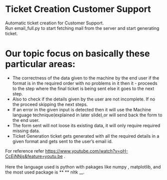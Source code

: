 # Ticket Creation Customer Support
Automatic ticket creation for Customer Support.<br>
Run email_full.py to start fetching mail from the server and start generating ticket.<br>
# Our topic focus on basically these particular areas:
- The correctness of the data given to the machine by the end user if the format is in the required order with no problems in it then it - proceeds to the step where the final ticket is being sent else it goes to the next step.
- Also to check if the details given by the user are not incomplete. If no the proceed skipping the next steps.
- If  an error in the given input is detected then it will use the Machine language technique(explained in later slide),or will send back the form to the end user.
- The form sent will not loose its existing data, it will only require required missing data.
- Ticket Generation ticket gets generated with all the required details in a given format and gets sent to the user’s email id.

For reference refer https://www.youtube.com/watch?v=oH-CcEjNNjs&feature=youtu.be .<br>
<br>
Here the language used is python with pakages like numpy , matplotlib, and the most used package is ** ** nltk __.
<br>
